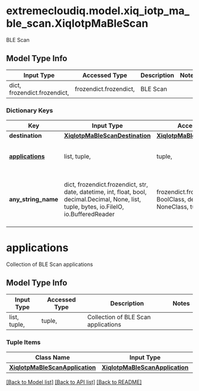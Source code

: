 # extremecloudiq.model.xiq_iotp_ma_ble_scan.XiqIotpMaBleScan

BLE Scan

## Model Type Info
Input Type | Accessed Type | Description | Notes
------------ | ------------- | ------------- | -------------
dict, frozendict.frozendict,  | frozendict.frozendict,  | BLE Scan | 

### Dictionary Keys
Key | Input Type | Accessed Type | Description | Notes
------------ | ------------- | ------------- | ------------- | -------------
**destination** | [**XiqIotpMaBleScanDestination**](XiqIotpMaBleScanDestination.md) | [**XiqIotpMaBleScanDestination**](XiqIotpMaBleScanDestination.md) |  | [optional] 
**[applications](#applications)** | list, tuple,  | tuple,  | Collection of BLE Scan applications | [optional] 
**any_string_name** | dict, frozendict.frozendict, str, date, datetime, int, float, bool, decimal.Decimal, None, list, tuple, bytes, io.FileIO, io.BufferedReader | frozendict.frozendict, str, BoolClass, decimal.Decimal, NoneClass, tuple, bytes, FileIO | any string name can be used but the value must be the correct type | [optional]

# applications

Collection of BLE Scan applications

## Model Type Info
Input Type | Accessed Type | Description | Notes
------------ | ------------- | ------------- | -------------
list, tuple,  | tuple,  | Collection of BLE Scan applications | 

### Tuple Items
Class Name | Input Type | Accessed Type | Description | Notes
------------- | ------------- | ------------- | ------------- | -------------
[**XiqIotpMaBleScanApplication**](XiqIotpMaBleScanApplication.md) | [**XiqIotpMaBleScanApplication**](XiqIotpMaBleScanApplication.md) | [**XiqIotpMaBleScanApplication**](XiqIotpMaBleScanApplication.md) |  | 

[[Back to Model list]](../../README.md#documentation-for-models) [[Back to API list]](../../README.md#documentation-for-api-endpoints) [[Back to README]](../../README.md)

